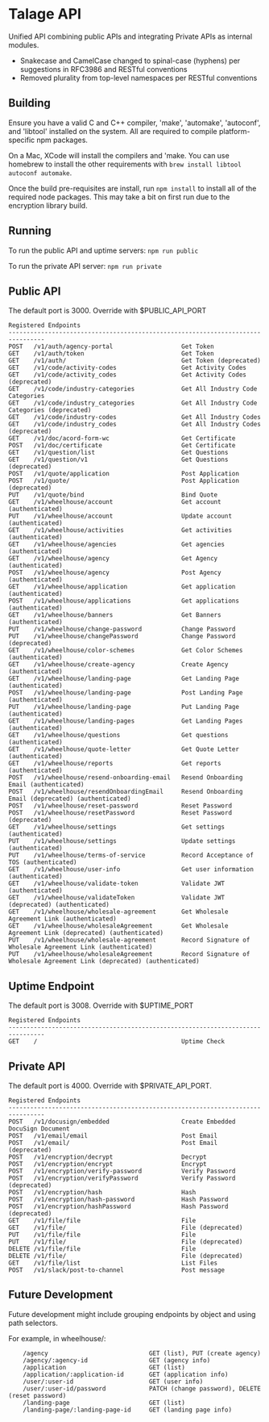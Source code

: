 # Talage API

Unified API combining public APIs and integrating Private APIs as internal modules.

* Snakecase and CamelCase changed to spinal-case (hyphens) per suggestions in RFC3986 and RESTful conventions
* Removed plurality from top-level namespaces per RESTful conventions

## Building

Ensure you have a valid C and C++ compiler, 'make', 'automake', 'autoconf', and 'libtool' installed on the system. All are required to compile platform-specific npm packages. 

On a Mac, XCode will install the compilers and 'make. You can use homebrew to install the other requirements with ```brew install libtool autoconf automake```.

Once the build pre-requisites are install, run ```npm install``` to install all of the required node packages. This may take a bit on first run due to the encryption library build. 

## Running

To run the public API and uptime servers: ```npm run public```

To run the private API server: ```npm run private```

## Public API

The default port is 3000. Override with $PUBLIC_API_PORT

```
Registered Endpoints
--------------------------------------------------------------------------------
POST   /v1/auth/agency-portal                   Get Token
GET    /v1/auth/token                           Get Token
GET    /v1/auth/                                Get Token (deprecated)
GET    /v1/code/activity-codes                  Get Activity Codes
GET    /v1/code/activity_codes                  Get Activity Codes (deprecated)
GET    /v1/code/industry-categories             Get All Industry Code Categories
GET    /v1/code/industry_categories             Get All Industry Code Categories (deprecated)
GET    /v1/code/industry-codes                  Get All Industry Codes
GET    /v1/code/industry_codes                  Get All Industry Codes (deprecated)
GET    /v1/doc/acord-form-wc                    Get Certificate
POST   /v1/doc/certificate                      Get Certificate
GET    /v1/question/list                        Get Questions
GET    /v1/question/v1                          Get Questions (deprecated)
POST   /v1/quote/application                    Post Application
POST   /v1/quote/                               Post Application (deprecated)
PUT    /v1/quote/bind                           Bind Quote
GET    /v1/wheelhouse/account                   Get account (authenticated)
PUT    /v1/wheelhouse/account                   Update account (authenticated)
GET    /v1/wheelhouse/activities                Get activities (authenticated)
GET    /v1/wheelhouse/agencies                  Get agencies (authenticated)
GET    /v1/wheelhouse/agency                    Get Agency (authenticated)
POST   /v1/wheelhouse/agency                    Post Agency (authenticated)
GET    /v1/wheelhouse/application               Get application (authenticated)
POST   /v1/wheelhouse/applications              Get applications (authenticated)
GET    /v1/wheelhouse/banners                   Get Banners (authenticated)
PUT    /v1/wheelhouse/change-password           Change Password
PUT    /v1/wheelhouse/changePassword            Change Password (deprecated)
GET    /v1/wheelhouse/color-schemes             Get Color Schemes (authenticated)
GET    /v1/wheelhouse/create-agency             Create Agency (authenticated)
GET    /v1/wheelhouse/landing-page              Get Landing Page (authenticated)
POST   /v1/wheelhouse/landing-page              Post Landing Page (authenticated)
PUT    /v1/wheelhouse/landing-page              Put Landing Page (authenticated)
GET    /v1/wheelhouse/landing-pages             Get Landing Pages (authenticated)
GET    /v1/wheelhouse/questions                 Get questions (authenticated)
GET    /v1/wheelhouse/quote-letter              Get Quote Letter (authenticated)
GET    /v1/wheelhouse/reports                   Get reports (authenticated)
POST   /v1/wheelhouse/resend-onboarding-email   Resend Onboarding Email (authenticated)
POST   /v1/wheelhouse/resendOnboardingEmail     Resend Onboarding Email (deprecated) (authenticated)
POST   /v1/wheelhouse/reset-password            Reset Password
POST   /v1/wheelhouse/resetPassword             Reset Password (deprecated)
GET    /v1/wheelhouse/settings                  Get settings (authenticated)
PUT    /v1/wheelhouse/settings                  Update settings (authenticated)
PUT    /v1/wheelhouse/terms-of-service          Record Acceptance of TOS (authenticated)
GET    /v1/wheelhouse/user-info                 Get user information (authenticated)
GET    /v1/wheelhouse/validate-token            Validate JWT (authenticated)
GET    /v1/wheelhouse/validateToken             Validate JWT (deprecated) (authenticated)
GET    /v1/wheelhouse/wholesale-agreement       Get Wholesale Agreement Link (authenticated)
GET    /v1/wheelhouse/wholesaleAgreement        Get Wholesale Agreement Link (deprecated) (authenticated)
PUT    /v1/wheelhouse/wholesale-agreement       Record Signature of Wholesale Agreement Link (authenticated)
PUT    /v1/wheelhouse/wholesaleAgreement        Record Signature of Wholesale Agreement Link (deprecated) (authenticated)
```

## Uptime Endpoint

The default port is 3008. Override with $UPTIME_PORT

```
Registered Endpoints
--------------------------------------------------------------------------------
GET    /                                        Uptime Check
```

## Private API

The default port is 4000. Override with $PRIVATE_API_PORT.

```
Registered Endpoints
--------------------------------------------------------------------------------
POST   /v1/docusign/embedded                    Create Embedded DocuSign Document
POST   /v1/email/email                          Post Email
POST   /v1/email/                               Post Email (deprecated)
POST   /v1/encryption/decrypt                   Decrypt
POST   /v1/encryption/encrypt                   Encrypt
POST   /v1/encryption/verify-password           Verify Password
POST   /v1/encryption/verifyPassword            Verify Password (deprecated)
POST   /v1/encryption/hash                      Hash
POST   /v1/encryption/hash-password             Hash Password
POST   /v1/encryption/hashPassword              Hash Password (deprecated)
GET    /v1/file/file                            File
GET    /v1/file/                                File (deprecated)
PUT    /v1/file/file                            File
PUT    /v1/file/                                File (deprecated)
DELETE /v1/file/file                            File
DELETE /v1/file/                                File (deprecated)
GET    /v1/file/list                            List Files
POST   /v1/slack/post-to-channel                Post message
```

## Future Development

Future development might include grouping endpoints by object and using path selectors. 

For example, in wheelhouse/:

```
    /agency                            GET (list), PUT (create agency)
    /agency/:agency-id                 GET (agency info)
    /application                       GET (list)
    /application/:application-id       GET (application info)
    /user/:user-id                     GET (user info)
    /user/:user-id/password            PATCH (change password), DELETE (reset password)
    /landing-page                      GET (list)
    /landing-page/:landing-page-id     GET (landing page info)
```
